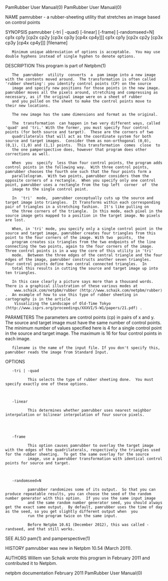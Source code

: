PamRubber User Manual(0)                                                                                                                                                             PamRubber User Manual(0)



<!DOCTYPE HTML PUBLIC "-//W3C//DTD HTML 3.2//EN">




NAME
       pamrubber - a rubber-sheeting utility that stretches an image based on control points


SYNOPSIS
       pamrubber {-tri | -quad} [-linear] [-frame] [-randomseed=N] cp1x cp1y [cp2x cp2y [cp3x cp3y [cp4x cp4y]]] cp1x cp1y [cp2x cp2y [cp3x cp3y [cp4x cp4y]]] [filename]

       Minimum unique abbreviation of options is acceptable.  You may use double hyphens instead of single hyphen to denote options.


DESCRIPTION
       This program is part of Netpbm(1)

       The  pamrubber  utility  converts  a  pam image into a new image with the contents moved around.  The transformation is often called 'rubber sheeting': you identify control points (CP) on the source
       image and specify new positions for those points in the new image.  pamrubber moves all the pixels around, stretching and compressing as necessary, as if the original image were on a sheet of rubber
       and you pulled on the sheet to make the control points move to their new locations.

       The new image has the same dimensions and format as the original.

       The  transformation  can happen in two very different ways, called 'quad' and 'tri.' With the former, you must specify four control points (for both source and target).  These are the corners of two
       quadrilaterals that will act as the coordinate system for both source and target images.  Consider them as non-orthogonal (0,0), (0,1), (1,0) and (1,1) points.  This transformation  comes  close  to
       the one pamperspective does, however that program does other corrections as well.

       When  you  specify  less than four control points, the program adds control points in the following way.  With three control points, pamrubber chooses the fourth one such that the four points form a
       parallelogram.  With two points, pamrubber considers them the opposite corners of a rectangle.  When you specify only one control point, pamrubber uses a rectangle from the top left  corner  of  the
       image to the single control point.

       In  'tri'  mode,  pamrubber conceptually cuts up the source and target image into triangles.  It Transforms within each corresponding pair of triangles in a stretching fashion.  It's like pulling on
       the three corners of the triangle.  In this mode, each pixel in the source image gets mapped to a position in the target image. No pixels are lost.

       When, in 'tri' mode, you specify only a single control point in the source and target image, pamrubber creates four triangles from this point to the four corners of the image. With two  points,  the
       program creates six triangles from the two endpoints of the line connecting the two points, again to the four corners of the image. Three control points is in a way the core of this utility in 'tri'
       mode.  Between the three edges of the central triangle and the four edges of the image, pamrubber constructs another seven triangles.  Four control points define two central connected triangles.  In
       total this results in cutting the source and target image up into ten triangles.

       In this case clearly a picture says more than a thousand words.  There is a graphical illustration of these various modes at
        www.schaik.com/netpbm/rubber ⟨http://www.schaik.com/netpbm/rubber⟩ .  An example of how to use this type of rubber sheeting in cartography is in the article
        Visualizing the Landscape of Old-Time Tokyo ⟨http://www.isprs.org/proceedings/XXXVI/5-W1/papers/21.pdf⟩ .



PARAMETERS
       The  parameters  are control points (cp) in pairs of x and y.  The source and target image must have the same number of control points.  The minimum number of values specified here is 4 for a single
       control point in the source and target image.  The maximum is 16 for four control points in each image.


       filename is the name of the input file. If you don't specify this, pamrubber reads the image from Standard Input.



OPTIONS
       <dl compact="compact">


       -tri | -quad

              This selects the type of rubber sheeting done.  You must specify exactly one of these options.



       -linear

              This determines whether pamrubber uses nearest neighbor interpolation or bilinear interpolation of four source pixels.




       -frame

              This option causes pamrubber to overlay the target image with the edges of the quadrilaterals, respectively the triangles used for the rubber sheeting.  To get the same overlay for the source
              image, use a pamrubber transformation with identical control points for source and target.



       -randomseed=N

              pamrubber randomizes some of its output.  So that you can produce repeatable results, you can choose the seed of the random number generator with this option.  If you use the same input image
              and the same random number generator seed, you should always get the exact same output.  By default, pamrubber uses the time of day as the seed, so you get slightly different output when  you
              run the program twice on the same input.

              Before Netpbm 10.61 (December 2012), this was called -randseed, and that still works.







SEE ALSO
       pam(1)
        and pamperspective(1)




HISTORY
       pamrubber was new in Netpbm 10.54 (March 2011).



AUTHORS
       Willem van Schaik wrote this program in February 2011 and contributed it to Netpbm.



netpbm documentation                                                                            February 2011                                                                        PamRubber User Manual(0)
